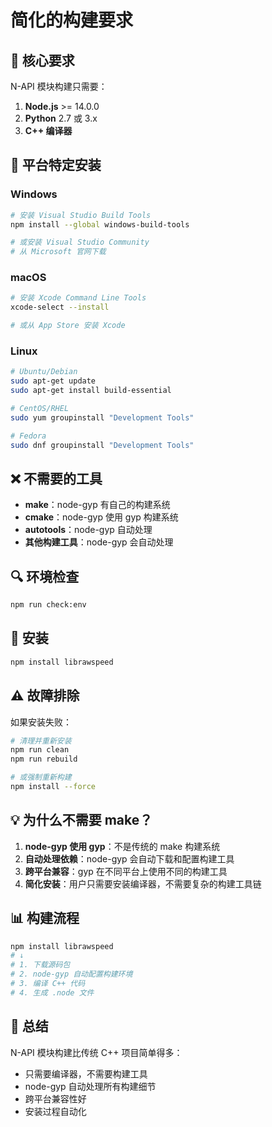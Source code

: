 # 简化的构建要求

## 🎯 核心要求

N-API 模块构建只需要：

1. **Node.js** >= 14.0.0
2. **Python** 2.7 或 3.x
3. **C++ 编译器**

## 🔧 平台特定安装

### Windows
```bash
# 安装 Visual Studio Build Tools
npm install --global windows-build-tools

# 或安装 Visual Studio Community
# 从 Microsoft 官网下载
```

### macOS
```bash
# 安装 Xcode Command Line Tools
xcode-select --install

# 或从 App Store 安装 Xcode
```

### Linux
```bash
# Ubuntu/Debian
sudo apt-get update
sudo apt-get install build-essential

# CentOS/RHEL
sudo yum groupinstall "Development Tools"

# Fedora
sudo dnf groupinstall "Development Tools"
```

## ❌ 不需要的工具

- **make**：node-gyp 有自己的构建系统
- **cmake**：node-gyp 使用 gyp 构建系统
- **autotools**：node-gyp 自动处理
- **其他构建工具**：node-gyp 会自动处理

## 🔍 环境检查

```bash
npm run check:env
```

## 🚀 安装

```bash
npm install librawspeed
```

## ⚠️ 故障排除

如果安装失败：

```bash
# 清理并重新安装
npm run clean
npm run rebuild

# 或强制重新构建
npm install --force
```

## 💡 为什么不需要 make？

1. **node-gyp 使用 gyp**：不是传统的 make 构建系统
2. **自动处理依赖**：node-gyp 会自动下载和配置构建工具
3. **跨平台兼容**：gyp 在不同平台上使用不同的构建工具
4. **简化安装**：用户只需要安装编译器，不需要复杂的构建工具链

## 📊 构建流程

```bash
npm install librawspeed
# ↓
# 1. 下载源码包
# 2. node-gyp 自动配置构建环境
# 3. 编译 C++ 代码
# 4. 生成 .node 文件
```

## 🎉 总结

N-API 模块构建比传统 C++ 项目简单得多：
- 只需要编译器，不需要构建工具
- node-gyp 自动处理所有构建细节
- 跨平台兼容性好
- 安装过程自动化
